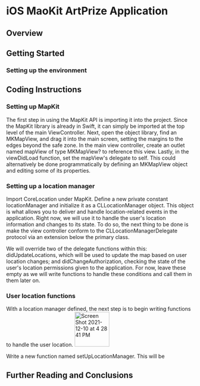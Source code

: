 # iOS MaoKit ArtPrize Application

## Overview

## Getting Started
### Setting up the environment

## Coding Instructions
### Setting up MapKit
The first step in using the MapKit API is importing it into the project.  Since the MapKit library is already in Swift, it can simply be imported at the top level of the main ViewController.  Next, open the object library, find an MKMapView, and drag it into the main screen, setting the margins to the edges beyond the safe zone.  In the main view controller, create an outlet named mapView of type MKMapView? to reference this view.  Lastly, in the viewDidLoad function, set the mapView's delegate to self. This could alternatively be done programmatically by defining an MKMapView object and editing some of its properties.

### Setting up a location manager
Import CoreLocation under MapKit.  Define a new private constant locationManager and initialize it as a CLLocationManager object.  This object is what allows you to deliver and handle location-related events in the application.  Right now, we will use it to handle the user's location information and changes to its state.  To do so, the next thing to be done is make the view controller conform to the CLLocationManagerDelegate protocol via an extension below the primary class.  

We will override two of the delegate functions within this: didUpdateLocations, which will be used to update the map based on user location changes; and didChangeAuthorization, checking the state of the user's location permissions given to the application.  For now, leave these empty as we will write functions to handle these conditions and call them in them later on.

### User location functions
With a location manager defined, the next step is to begin writing functions to handle the user location.
<img width="93" alt="Screen Shot 2021-12-10 at 4 28 41 PM" src="https://user-images.githubusercontent.com/73394309/145643611-4c33be64-6a88-491f-96c6-d659a75be7c6.png">

Write a new function named setUpLocationManager.  This will be 

## Further Reading and Conclusions
